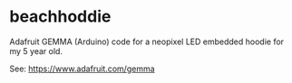 beachhoddie
===========

Adafruit GEMMA (Arduino) code for a neopixel LED embedded hoodie for my 5 year old.

See: https://www.adafruit.com/gemma
